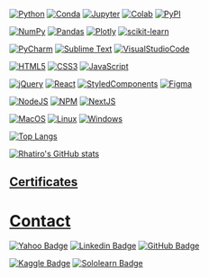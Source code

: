 <!-- # Bio -->

<!-- - 👋 Hi, I’m Roberto Hatiro, or also @rhatiro. -->
<!-- - 👀 I’m interested in learning as much as possible about development, programming languages and data science to achieve my goal of migrating my professional career from audiovisual. -->
<!-- - 🌱 I’m currently learning HTML, CSS, JavaScript, jQuery, React, Python, SQL, Data Science and Machine Learning. -->
<!-- - 💞️ I’m looking to collaborate on all projects and challenges that give me the opportunity to demonstrate my potential. -->
<!-- - 📫 How to reach me can be through my email roberto.nishiyama@yahoo.com.br or [LinkedIn](https://www.linkedin.com/in/rhatiro/). -->


<!--  -->


[![Python](https://img.shields.io/badge/Python-FFD43B?style=flat-square&logo=python&logoColor=blue)]()
[![Conda](https://img.shields.io/badge/conda-342B029.svg?&style=flat-square&logo=anaconda&logoColor=white)]()
[![Jupyter](https://img.shields.io/badge/Jupyter-F37626.svg?&style=flat-square&logo=Jupyter&logoColor=white)]()
[![Colab](https://img.shields.io/badge/Colab-F9AB00?style=flat-square&logo=googlecolab&color=525252)]()
[![PyPI](https://img.shields.io/badge/pypi-3775A9?style=flat-square&logo=pypi&logoColor=white)]()

[![NumPy](https://img.shields.io/badge/Numpy-777BB4?style=flat-square&logo=numpy&logoColor=white)]()
[![Pandas](https://img.shields.io/badge/Pandas-2C2D72?style=flat-square&logo=pandas&logoColor=white)]()
[![Plotly](https://img.shields.io/badge/Plotly-239120?style=flat-square&logo=plotly&logoColor=white)]()
[![scikit-learn](https://img.shields.io/badge/scikit_learn-F7931E?style=flat-square&logo=scikit-learn&logoColor=white)]()
<!-- [![SciPy](https://img.shields.io/badge/SciPy-654FF0?style=flat-square&logo=SciPy&logoColor=white)]() -->

[![PyCharm](https://img.shields.io/badge/PyCharm-000000.svg?&style=flat-square&logo=PyCharm&logoColor=white)]()
[![Sublime Text](https://img.shields.io/badge/sublime_text-%23575757.svg?&style=flat-square&logo=sublime-text&logoColor=important)]()
[![VisualStudioCode](https://img.shields.io/badge/Visual_Studio_Code-0078D4?style=flat-square&logo=visual%20studio%20code&logoColor=white)]()

[![HTML5](https://img.shields.io/badge/HTML5-E34F26?style=flat-square&logo=html5&logoColor=white)]()
[![CSS3](https://img.shields.io/badge/CSS3-1572B6?style=flat-square&logo=css3&logoColor=white)]()
[![JavaScript](https://img.shields.io/badge/JavaScript-323330?style=flat-square&logo=javascript&logoColor=F7DF1E)]()
<!-- [![TypeScript](https://img.shields.io/badge/TypeScript-007ACC?style=flat-square&logo=typescript&logoColor=white)]() -->

[![jQuery](https://img.shields.io/badge/jQuery-0769AD?style=flat-square&logo=jquery&logoColor=white)]()
[![React](https://img.shields.io/badge/React-20232A?style=flat-square&logo=react&logoColor=61DAFB)]()
[![StyledComponents](https://img.shields.io/badge/styled--components-DB7093?style=flat-square&logo=styled-components&logoColor=white)]()
[![Figma](https://img.shields.io/badge/Figma-F24E1E?style=flat-square&logo=figma&logoColor=white)]()

[![NodeJS](https://img.shields.io/badge/Node.js-339933?style=flat-square&logo=nodedotjs&logoColor=white)]()
[![NPM](https://img.shields.io/badge/npm-CB3837?style=flat-square&logo=npm&logoColor=white)]()
[![NextJS](https://img.shields.io/badge/next.js-000000?style=flat-square&logo=nextdotjs&logoColor=white)]()

<!-- [![iOS](https://img.shields.io/badge/iOS-000000?style=flat-square&logo=ios&logoColor=white)]() -->
[![MacOS](https://img.shields.io/badge/mac%20os-000000?style=flat-square&logo=apple&logoColor=white)]()
[![Linux](https://img.shields.io/badge/Linux-FCC624?style=flat-square&logo=linux&logoColor=black)]()
[![Windows](https://img.shields.io/badge/Windows-0078D6?style=flat-square&logo=windows&logoColor=white)]()
<!-- [![Ubuntu](https://img.shields.io/badge/Ubuntu-E95420?style=flat-square&logo=ubuntu&logoColor=white)]() -->
<!-- [![Lubuntu](https://img.shields.io/badge/Lubuntu-0068C8?style=flat-square&logo=lubuntu&logoColor=white)]() -->
<!-- [![Zorin OS](https://img.shields.io/badge/Zorin%20OS-0CC1F3?style=flat-square&logo=zorin&logoColor=white)]() -->


<!--  -->


<!-- [![Top Langs](https://github-readme-stats.vercel.app/api/top-langs/?username=rhatiro&theme=transparent)]() -->

[![Top Langs](https://github-readme-stats.vercel.app/api/top-langs/?username=rhatiro&layout=compact&theme=transparent)]()

[![Rhatiro's GitHub stats](https://github-readme-stats.vercel.app/api?username=rhatiro&theme=transparent)]()


<!--  -->


## [Certificates](https://github.com/rhatiro/certificados)


<!--  -->


# [Contact](mailto:roberto.nishiyama@yahoo.com.br)

[![Yahoo Badge](https://img.shields.io/badge/roberto.nishiyama@yahoo.com.br-410093?style=flat-square&logo=yahoo)](mailto:roberto.nishiyama@yahoo.com.br)
[![Linkedin Badge](https://img.shields.io/badge/Roberto%20Hatiro-blue?style=flat-square&logo=linkedin&logoColor=white)](https://www.linkedin.com/in/rhatiro/)
[![GitHub Badge](https://img.shields.io/badge/rhatiro-black?style=flat-square&logo=github&logoColor=white)](https://github.com/rhatiro)

[![Kaggle Badge](https://img.shields.io/badge/Kaggle-20BEFF?style=flat-square&logo=Kaggle&logoColor=white)](https://www.kaggle.com/robertohatiro)
[![Sololearn Badge](https://img.shields.io/badge/Sololearn-3a464b?style=flat-square&logo=Sololearn&logoColor=white)](https://www.sololearn.com/profile/25785988)


<!--  -->


<!---
rhatiro/rhatiro is a ✨ special ✨ repository because its `README.md` (this file) appears on your GitHub profile.
You can click the Preview link to take a look at your changes.
--->
